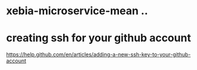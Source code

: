 # xebia-microservice-mean ..

# creating ssh for your github account 
https://help.github.com/en/articles/adding-a-new-ssh-key-to-your-github-account